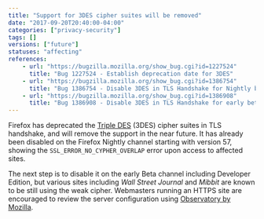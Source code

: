 ```yaml
---
title: "Support for 3DES cipher suites will be removed"
date: "2017-09-20T20:40:00-04:00"
categories: ["privacy-security"]
tags: []
versions: ["future"]
statuses: "affecting"
references:
    - url: "https://bugzilla.mozilla.org/show_bug.cgi?id=1227524"
      title: "Bug 1227524 - Establish deprecation date for 3DES"
    - url: "https://bugzilla.mozilla.org/show_bug.cgi?id=1386754"
      title: "Bug 1386754 - Disable 3DES in TLS Handshake for Nightly builds"
    - url: "https://bugzilla.mozilla.org/show_bug.cgi?id=1386908"
      title: "Bug 1386908 - Disable 3DES in TLS Handshake for early beta builds"
---
```

Firefox has deprecated the [Triple DES](https://en.wikipedia.org/wiki/Triple_DES) (3DES) cipher suites in TLS handshake, and will remove the support in the near future. It has already been disabled on the Firefox Nightly channel starting with version 57, showing the `SSL_ERROR_NO_CYPHER_OVERLAP` error upon access to affected sites.

The next step is to disable it on the early Beta channel including Developer Edition, but various sites including *Wall Street Journal* and *Mibbit* are known to be still using the weak cipher. Webmasters running an HTTPS site are encouraged to review the server configuration using [Observatory by Mozilla](https://observatory.mozilla.org/).
